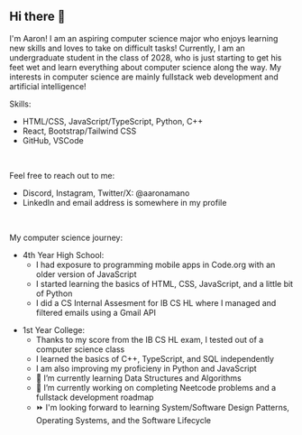 ## Hi there 👋
I'm Aaron! I am an aspiring computer science major who enjoys learning new skills and loves to take on difficult tasks!
Currently, I am an undergraduate student in the class of 2028, who is just starting to get his feet wet and learn everything about computer science along the way.
My interests in computer science are mainly fullstack web development and artificial intelligence!

Skills:
<ul>
	<li>HTML/CSS, JavaScript/TypeScript, Python, C++</li>
	<li>React, Bootstrap/Tailwind CSS</li>
	<li>GitHub, VSCode</li>
</ul>


<br>

Feel free to reach out to me: <br>
<ul>
<li>Discord, Instagram, Twitter/X: @aaronamano</li>
<li>LinkedIn and email address is somewhere in my profile</li>
</ul>

<br>

My computer science journey: <br>
<ul>
	<li>4th Year High School:
		<ul>
			<li>I had exposure to programming mobile apps in Code.org with an older version of JavaScript</li>
	  		<li>I started learning the basics of HTML, CSS, JavaScript, and a little bit of Python</li>
			<li>I did a CS Internal Assesment for IB CS HL where I managed and filtered emails using a Gmail API</li>
		</ul>
	</li>
</ul>
<ul>
	<li>1st Year College:
		<ul>
			<li>Thanks to my score from the IB CS HL exam, I tested out of a computer science class</li>
			<li>I learned the basics of C++, TypeScript, and SQL independently</li>
			<li>I am also improving my proficieny in Python and JavaScript</li>
			<li>🌱 I’m currently learning Data Structures and Algorithms</li>
			<li>🔭 I’m currently working on completing Neetcode problems and a fullstack development roadmap</li>
			<li>⏩ I'm looking forward to learning System/Software Design Patterns, Operating Systems, and the Software Lifecycle</li>
		</ul>
	</li>
</ul>




<!--
**aaronamano/aaronamano** is a ✨ _special_ ✨ repository because its `README.md` (this file) appears on your GitHub profile.

Here are some ideas to get you started:

🔭 I’m currently working on ...
- 🌱 I’m currently learning ...
- 👯 I’m looking to collaborate on ...
- 🤔 I’m looking for help with ...
- 💬 Ask me about ...
- 📫 How to reach me: ...
- 😄 Pronouns: ...
- ⚡ Fun fact: ...
-->
